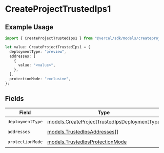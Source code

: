 # CreateProjectTrustedIps1

## Example Usage

```typescript
import { CreateProjectTrustedIps1 } from "@vercel/sdk/models/createprojectop.js";

let value: CreateProjectTrustedIps1 = {
  deploymentType: "preview",
  addresses: [
    {
      value: "<value>",
    },
  ],
  protectionMode: "exclusive",
};
```

## Fields

| Field                                                                                              | Type                                                                                               | Required                                                                                           | Description                                                                                        |
| -------------------------------------------------------------------------------------------------- | -------------------------------------------------------------------------------------------------- | -------------------------------------------------------------------------------------------------- | -------------------------------------------------------------------------------------------------- |
| `deploymentType`                                                                                   | [models.CreateProjectTrustedIpsDeploymentType](../models/createprojecttrustedipsdeploymenttype.md) | :heavy_check_mark:                                                                                 | N/A                                                                                                |
| `addresses`                                                                                        | [models.TrustedIpsAddresses](../models/trustedipsaddresses.md)[]                                   | :heavy_check_mark:                                                                                 | N/A                                                                                                |
| `protectionMode`                                                                                   | [models.TrustedIpsProtectionMode](../models/trustedipsprotectionmode.md)                           | :heavy_check_mark:                                                                                 | N/A                                                                                                |